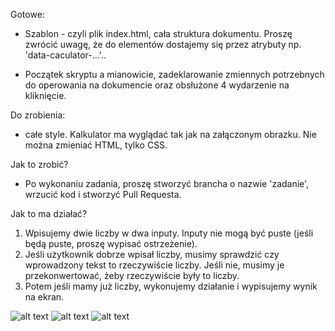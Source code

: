 Gotowe:

- Szablon - czyli plik index.html, cała struktura dokumentu. Proszę zwrócić uwagę, że do elementów dostajemy się przez atrybuty
np. 'data-caculator-...'..

- Początek skryptu a mianowicie, zadeklarowanie zmiennych potrzebnych do operowania na dokumencie oraz obsłużone 4 wydarzenie na
kliknięcie.

Do zrobienia:
- całe style. Kalkulator ma wyglądać tak jak na załączonym obrazku. Nie można zmieniać HTML, tylko CSS.

Jak to zrobić?
- Po wykonaniu zadania, proszę stworzyć brancha o nazwie 'zadanie', wrzucić kod i stworzyć Pull Requesta.

Jak to ma działać?

1. Wpisujemy dwie liczby w dwa inputy. Inputy nie mogą być puste (jeśli będą puste, proszę wypisać ostrzeżenie).
2. Jeśli użytkownik dobrze wpisał liczby, musimy sprawdzić czy wprowadzony tekst to rzeczywiście liczby. Jeśli nie,
musimy je przekonwertować, żeby rzeczywiście były to liczby.
3. Potem jeśli mamy już liczby, wykonujemy działanie i wypisujemy wynik na ekran.

![alt text](IMAGE_1.PNG)
![alt text](IMAGE_2.PNG)
![alt text](IMAGE_3.PNG)
